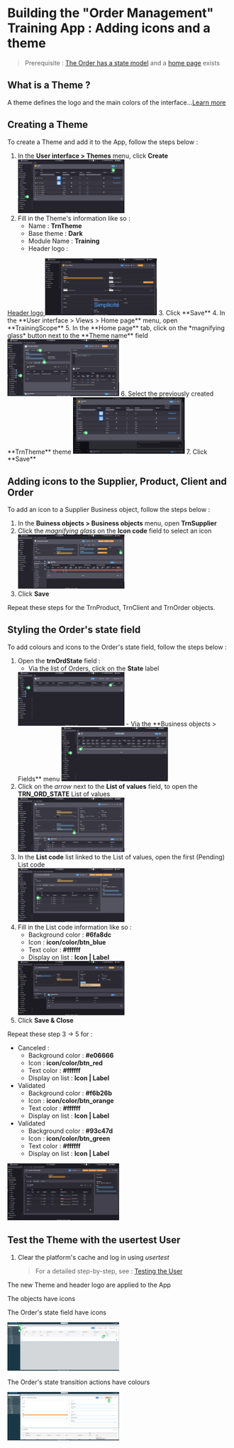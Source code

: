 <!--Style customization
====================

Theme and theme styles
---------------------------

A theme is an object that defines the logo and the main colors of the interface. It is possible to add a custom stylesheet in LESS or CSS format to the theme which will be applied globally.


The theme must be associated to a scope.

Object styles
---------------------------

It is possible to define a specific style sheet for a business object by adding a "CSS Style" resource (LESS or CSS format) named `STYLES`.

Field styles
---------------------------

Field styles are a configuration element allowing to add a CSS class to a field

List item icons
---------------------------

Particularly useful in the case of lists used in state diagrams, it is possible to add an icon to each list item


Exercise
====================

- Create a « light » theme with a custom icon
- Assign this theme to the scope created automatically by the module creation process
- Assign a color to each state of the order
    - via field styles for the background (to use CSS classes)
    - via list items for the icons

*To avoid typing errors when entering field names or list codes, it is recommended to use the "copy" function of the modeler*.
-->

# Building the "Order Management" Training App : Adding icons and a theme

> Prerequisite : [The Order has a state model](/lesson/tutorial/expanding/relations) and a [home page](/lesson/tutorial/expanding/views) exists

## What is a Theme ?

A theme defines the logo and the main colors of the interface...[Learn more](/lesson/docs/platform/user-interface/theme)

## Creating a Theme

To create a Theme and add it to the App, follow the steps below :

1. In the **User interface > Themes** menu, click **Create**  
    <img src="theme-create.png" alt="create-theme" width="50%"/>
2. Fill in the Theme's information like so : 
    - Name : **TrnTheme**
    - Base theme : **Dark**
    - Module Name : **Training**
    - Header logo : 
<a href="header-logo.png" download>
  Header logo
</a>  
    <img src="theme-form.png" alt="theme-form" width="50%"/>
3. Click **Save**  
4. In the **User interface > Views > Home page** menu, open **TrainingScope**
5. In the **Home page** tab, click on the *magnifying glass* button next to the **Theme name** field  
    <img src="theme-select.png" alt="theme-select" width="50%"/>
6. Select the previously created **TrnTheme** theme  
    <img src="theme-pick.png" alt="theme-pick" width="50%"/>
7. Click **Save**

## Adding icons to the Supplier, Product, Client and Order

To add an icon to a Supplier Business object, follow the steps below :

1. In the **Buiness objects > Business objects** menu, open **TrnSupplier**
2. Click the *magnifying glass* on the **Icon code** field to select an icon  
    <img src="icon-pick.png" alt="icon-pick" width="50%"/>
3. Click **Save**

Repeat these steps for the TrnProduct, TrnClient and TrnOrder objects.

## Styling the Order's state field

To add colours and icons to the Order's state field, follow the steps below :

1. Open the **trnOrdState** field :
    - Via the list of Orders, click on the **State** label  
    <img src="open-field.png" alt="open-field" width="50%"/>
    - Via the **Business objects > Fields** menu  
    <img src="open-field-alt.png" alt="open-field-alt" width="50%"/>
2. Click on the *arrow* next to the **List of values** field, to open the **TRN_ORD_STATE** List of values   
    <img src="open-lov.png" alt="open-lov" width="50%"/>
3. In the **List code** list linked to the List of values, open the first (Pending) List code  
    <img src="open-code.png" alt="open-code" width="50%"/>
4. Fill in the List code information like so :
    - Background color : **#6fa8dc**
    - Icon : **icon/color/btn_blue**
    - Text color : **#ffffff**
    - Display on list : **Icon | Label**  
    <img src="code-values.png" alt="code-values" width="50%"/>
5. Click **Save & Close**

Repeat these step 3 -> 5 for :
- Canceled : 
    - Background color : **#e06666**
    - Icon : **icon/color/btn_red**
    - Text color : **#ffffff**
    - Display on list : **Icon | Label**  
- Validated 
    - Background color : **#f6b26b**
    - Icon : **icon/color/btn_orange**
    - Text color : **#ffffff**
    - Display on list : **Icon | Label**    
- Validated 
    - Background color : **#93c47d**
    - Icon : **icon/color/btn_green**
    - Text color : **#ffffff**
    - Display on list : **Icon | Label**    

<img src="lov.png" alt="lov" width="50%"/>

## Test the Theme with the usertest User

1. Clear the platform's cache and log in using *usertest*
    > For a detailed step-by-step, see : [Testing the User](/lesson/tutorial/getting-started/user#activating-and-testing-the-user)

<div class="success">
    <p>The new Theme and header logo are applied to the App</p>
    <p>The objects have icons</p>
    <p>The Order's state field have icons</p>
    <img src="success.png" alt="logon" width="50%"/>
    <p>The Order's state transition actions have colours</p>
    <img src="order-colours.png" alt="logon" width="50%"/>
</div>